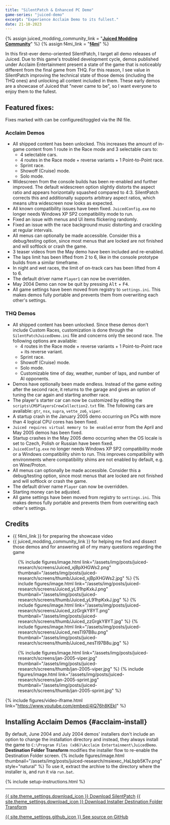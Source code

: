 ```yaml
---
title: "SilentPatch & Enhanced PC Demo"
game-series: "juiced-demo"
excerpt: "Experience Acclaim Demo to its fullest."
date: 21-10-2023
---
```


{% assign juiced_modding_community_link = "[**Juiced Modding Community**](https://discord.com/invite/pu2jdxR/)" %}
{% assign f4mi_link = "[**f4mi**](http://f4mi.com/)" %}

In this first-ever demo-oriented SilentPatch, I target all demo releases of Juiced. Due to this game's troubled development cycle,
demos published under Acclaim Entertainment present a state of the game that is noticeably different from the final game from THQ.
For this reason, I see value in SilentPatch improving the technical state of those demos (including the THQ ones) and unlocking all content included in them.
These early demos are a showcase of Juiced that "never came to be", so I want everyone to enjoy them to the fullest.

## Featured fixes:

Fixes marked with <i class="fas fa-cog"></i> can be configured/toggled via the INI file.

### Acclaim Demos
* <i class="fas fa-cog"></i> All shipped content has been unlocked. This increases the amount of in-game content from 1 route in the Race mode and 3 selectable cars to:
  * 4 selectable cars.
  * 4 routes in the Race mode + reverse variants + 1 Point-to-Point race.
  * Sprint race.
  * Showoff (Cruise) mode.
  * Solo mode.
* <i class="fas fa-cog"></i> Widescreen from the console builds has been re-enabled and further improved. The default widescreen option slightly distorts the aspect ratio and appears horizontally squashed compared to 4:3. SilentPatch corrects this and additionally supports arbitrary aspect ratios, which means ultra widescreen now looks as expected.
* All known compatibility issues have been fixed. `JuicedConfig.exe` no longer needs Windows XP SP2 compatibility mode to run.
* Fixed an issue with menus and UI items flickering randomly.
* Fixed an issue with the race background music distorting and crackling at regular intervals.
* <i class="fas fa-cog"></i> All menus can optionally be made accessible. Consider this a debug/testing option, since most menus that are locked are not finished and will softlock or crash the game.
* 3 teaser videos from the May demo have been included and re-enabled.
* The laps limit has been lifted from 2 to 6, like in the console prototype builds from a similar timeframe.
* In night and wet races, the limit of on-track cars has been lifted from 4 to 6.
* <i class="fas fa-cog"></i> The default driver name `Player1` can now be overridden.
* May 2004 Demo can now be quit by pressing <kbd>Alt</kbd> + <kbd>F4</kbd>.
* All game settings have been moved from registry to `settings.ini`. This makes demos fully portable and prevents them from overwriting each other's settings.

### THQ Demos
* <i class="fas fa-cog"></i> All shipped content has been unlocked. Since these demos don't include Custom Races, customization is done through the `SilentPatchJuicedDemo.ini` file and concerns only the second race. The following options are available:
  * 4 routes in the Race mode + reverse variants + 1 Point-to-Point race + its reverse variant.
  * Sprint race.
  * Showoff (Cruise) mode.
  * Solo mode.
  * Customizable time of day, weather, number of laps, and number of AI opponents.
* <i class="fas fa-cog"></i> Demos have optionally been made endless. Instead of the game exiting after the second race, it returns to the garage and gives an option of tuning the car again and starting another race.
* The player's starter car can now be customized by editing the `scripts\CMSPlayersCrewCollection2.txt` file. The following cars are available: `gtr`, `nsx`, `supra`, `vette_zo6`, `viper`.
* A startup crash in the January 2005 demo occurring on PCs with more than 4 logical CPU cores has been fixed.
* `Juiced requires virtual memory to be enabled` error from the April and May 2005 demos has been fixed.
* Startup crashes in the May 2005 demo occurring when the OS locale is set to Czech, Polish or Russian have been fixed.
* `JuicedConfig.exe` no longer needs Windows XP SP2 compatibility mode or a Windows compatibility shim to run. This improves compatibility with environments where compatibility shims are not enabled by default, e.g. on Wine/Proton.
* <i class="fas fa-cog"></i> All menus can optionally be made accessible. Consider this a debug/testing option, since most menus that are locked are not finished and will softlock or crash the game.
* <i class="fas fa-cog"></i> The default driver name `Player` can now be overridden.
* <i class="fas fa-cog"></i> Starting money can be adjusted.
* All game settings have been moved from registry to `settings.ini`. This makes demos fully portable and prevents them from overwriting each other's settings.


## Credits
* {{ f4mi_link }} for preparing the showcase video
* {{ juiced_modding_community_link }} for helping me find and dissect those demos and for answering all of my many questions regarding the game

<figure class="media-container small">
{% include figures/image.html link="/assets/img/posts/juiced-research/screens/Juiced_xjBpXHGWs2.png" thumbnail="/assets/img/posts/juiced-research/screens/thumb/Juiced_xjBpXHGWs2.jpg" %}
{% include figures/image.html link="/assets/img/posts/juiced-research/screens/Juiced_yL91hpKxkJ.png" thumbnail="/assets/img/posts/juiced-research/screens/thumb/Juiced_yL91hpKxkJ.jpg" %}
{% include figures/image.html link="/assets/img/posts/juiced-research/screens/Juiced_zzGrgkY8YT.png" thumbnail="/assets/img/posts/juiced-research/screens/thumb/Juiced_zzGrgkY8YT.jpg" %}
{% include figures/image.html link="/assets/img/posts/juiced-research/screens/Juiced_nesTl97B8u.png" thumbnail="/assets/img/posts/juiced-research/screens/thumb/Juiced_nesTl97B8u.jpg" %}
</figure>

<figure class="media-container small">
{% include figures/image.html link="/assets/img/posts/juiced-research/screens/jan-2005-viper.jpg" thumbnail="/assets/img/posts/juiced-research/screens/thumb/jan-2005-viper.jpg" %}
{% include figures/image.html link="/assets/img/posts/juiced-research/screens/jan-2005-sprint.jpg" thumbnail="/assets/img/posts/juiced-research/screens/thumb/jan-2005-sprint.jpg" %}
</figure>

{% include figures/video-iframe.html link="https://www.youtube.com/embed/4lQ76h8KEkI" %}

## Installing Acclaim Demos {#acclaim-install}

By default, June 2004 and July 2004 demos' installers don't include an option to change the installation directory and instead, they always install the game to
`C:\Program Files (x86)\Acclaim Entertainment\JuicedDemo`. **Destination Folder Transform** modifies the installer flow to re-enable
the Destination Folder screen.
{% include figures/image.html thumbnail="/assets/img/posts/juiced-research/msiexec_HaLbpb5KTv.png" style="natural" %}
To use it, extract the archive to the directory where the installer is, and run it via `run.bat`.

{% include setup-instructions.html %}

***

<a href="https://github.com/CookiePLMonster/SilentPatchJuicedDemo/releases/latest/download/SilentPatchJuicedDemo.zip" class="button">{{ site.theme_settings.download_icon }} Download SilentPatch</a>
<a href="https://github.com/CookiePLMonster/SilentPatchJuicedDemo/releases/latest/download/InstallerDestinationFolderTransform.zip" class="button">{{ site.theme_settings.download_icon }} Download Installer Destination Folder Transform</a>

<a href="https://github.com/CookiePLMonster/SilentPatchJuicedDemo" class="button github" target="_blank">{{ site.theme_settings.github_icon }} See source on GitHub</a>
